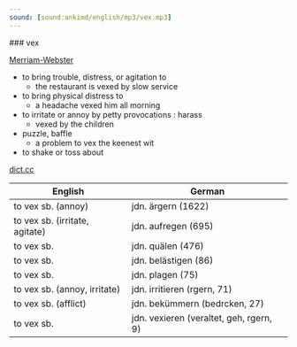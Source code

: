 ```yaml
---
sound: [sound:ankimd/english/mp3/vex.mp3]
---
```


\### vex

[Merriam-Webster](https://www.merriam-webster.com/dictionary/vex)

- to bring trouble, distress, or agitation to
    - the restaurant is vexed by slow service
- to bring physical distress to
    - a headache vexed him all morning
- to irritate or annoy by petty provocations : harass
    - vexed by the children
- puzzle, baffle
    - a problem to vex the keenest wit
- to shake or toss about

[dict.cc](https://www.dict.cc/vex)

| English        | German       |
| -------------- | ------------ |
| to vex sb. (annoy) | jdn. ärgern (1622) |
| to vex sb. (irritate, agitate) | jdn. aufregen (695) |
| to vex sb. | jdn. quälen (476) |
| to vex sb. | jdn. belästigen (86) |
| to vex sb. | jdn. plagen (75) |
| to vex sb. (annoy, irritate) | jdn. irritieren (rgern, 71) |
| to vex sb. (afflict) | jdn. bekümmern (bedrcken, 27) |
| to vex sb. | jdn. vexieren (veraltet, geh, rgern, 9) |
